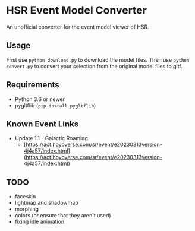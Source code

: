# HSR Event Model Converter

An unofficial converter for the event model viewer of HSR.

## Usage

First use `python download.py` to download the model files.
Then use `python convert.py` to convert your selection from the original model files to gltf.

## Requirements

- Python 3.6 or newer
- pygltflib (`pip install pygltflib`)

## Known Event Links

- Update 1.1 - Galactic Roaming
  - [https://act.hoyoverse.com/sr/event/e20230313version-4j4a57/index.html](https://act.hoyoverse.com/sr/event/e20230313version-4j4a57/index.html)

## TODO

- faceskin
- lightmap and shadowmap
- morphing
- colors (or ensure that they aren't used)
- fixing idle animation
